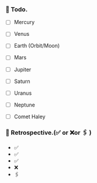 ### 📌 Todo.

- [ ] Mercury
- [ ] Venus
- [ ] Earth (Orbit/Moon)
- [ ] Mars
- [ ] Jupiter
- [ ] Saturn
- [ ] Uranus
- [ ] Neptune
- [ ] Comet Haley


### 🧐 Retrospective.(✅ or ❌or 🖇 ) 

- ✅ 
- ✅ 
- ✅
- ❌
- 🖇 
